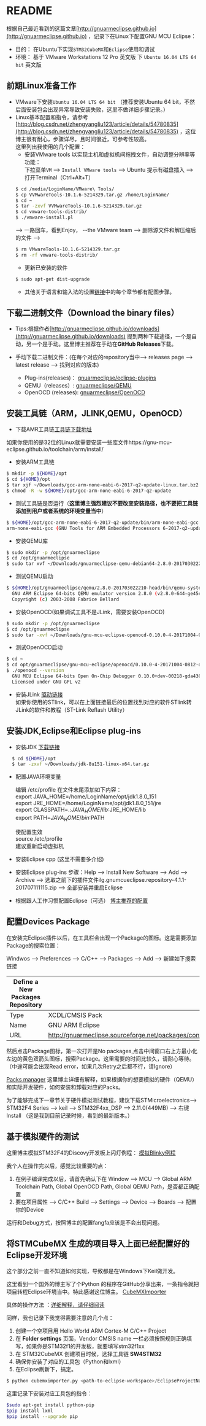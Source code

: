 # README

  根据自己最近看到的这篇文章[http://gnuarmeclipse.github.io](http://gnuarmeclipse.github.io) ，记录下在Linux下配置GNU MCU Eclipse：<br>
  
  * 目的： 在Ubuntu下实现`STM32CubeMX`和`Eclipse`使用和调试
  * 环境： 基于 VMware Workstations 12 Pro 英文版 下 `Ubuntu 16.04 LTS 64 bit` 英文版
  
## 前期Linux准备工作
  * VMware下安装`Ubuntu 16.04 LTS 64 bit` （推荐安装Ubuntu 64 bit，不然后面安装包会出现异常导致安装失败，这里不做详细步骤记录。）
  * Linux基本配置和指令，请参考[http://blog.csdn.net/zhengyangliu123/article/details/54780835](http://blog.csdn.net/zhengyangliu123/article/details/54780835) ，这位博主很有耐心，步骤详尽，且时间很近，可参考性较高。<br>
  这里列出我使用的几个配置：<br>
    * 安装VMware tools 以实现主机和虚拟机间拖拽文件，自动调整分辨率等功能：<br>
    下拉菜单`VM` --> `Install VMware tools` --> Ubuntu 提示有磁盘插入 --> 打开Terminal（Ctrl+Alt+T）
    ```Bash
    $ cd /media/LoginName/VMware\ Tools/
    $ cp VVMwareTools-10.1.6-5214329.tar.gz /home/LoginName/
    $ cd ~
    $ tar -zxvf VVMwareTools-10.1.6-5214329.tar.gz
    $ cd vmware-tools-distrib/
    $ ./vmware-install.pl
    ```
    --> 一路回车，看到Enjoy， --the VMware team --> 删除源文件和解压缩后的文件 -->
    ```Bash
    $ rm VMwareTools-10.1.6-5214329.tar.gz
    $ rm -rf vmware-tools-distrib/
    ```
    * 更新已安装的软件
    ```Bash
    $ sudo apt-get dist-upgrade
    ```
    * 其他关于语言和输入法的设置[链接](http://blog.csdn.net/zhengyangliu123/article/details/54780835)中的每个章节都有配图步骤。
    
## 下载二进制文件（Download the binary files）

* Tips:根据作者[http://gnuarmeclipse.github.io/downloads](http://gnuarmeclipse.github.io/downloads) 提到两种下载途径，一个是自动，另一个是手动。这里博主推荐在手动在**GitHub Releases**下载。

* 手动下载二进制文件：(在每个对应的repository当中--> releases page --> latest release --> 找到对应的版本)<br>
    * Plug-ins(releases)： [gnuarmeclipse/eclipse-plugins](https://github.com/gnu-mcu-eclipse/eclipse-plugins)
    * QEMU（releases）: [gnuarmeclipse/QEMU](https://github.com/gnu-mcu-eclipse/qemu)
    * OpenOCD (releases): [gnuarmeclipse/OpenOCD](https://github.com/gnu-mcu-eclipse/openocd)
    
## 安装工具链（ARM，JLINK,QEMU，OpenOCD）
  * 下载AMR工具链[工具链下载地址](https://developer.arm.com/open-source/gnu-toolchain/gnu-rm/downloads)
   
   如果你使用的是32位的Linux就需要安装一些库文件https://gnu-mcu-eclipse.github.io/toolchain/arm/install/
   
  * 安装ARM工具链
   ```Bash
   $ mkdir -p ${HOME}/opt
   $ cd ${HOME}/opt
   $ tar xjf ~/Downloads/gcc-arm-none-eabi-6-2017-q2-update-linux.tar.bz2
   $ chmod -R -w ${HOME}/opt/gcc-arm-none-eabi-6-2017-q2-update
   ```
  * 测试工具链是否运行（**这里博主强烈建议不要改变安装路径，也不要把工具链添加到用户或者系统的环境变量当中**）

   ```Bash
   $ ${HOME}/opt/gcc-arm-none-eabi-6-2017-q2-update/bin/arm-none-eabi-gcc --version
   arm-none-eabi-gcc (GNU Tools for ARM Embedded Processors 6-2017-q2-update) 6.3.1 20170620 (release) [ARM/embedded-6-branch     revision 249437]
   ```
   * 安装QEMU库
   ```Bash
   $ sudo mkdir -p /opt/gnuarmeclipse
   $ cd /opt/gnuarmeclipse
   $ sudo tar xvf ~/Downloads/gnuarmeclipse-qemu-debian64-2.8.0-201703022210-head.tgz
   ```
   * 测试QEMU启动
   ```Bash
   $ ${HOME}/opt/gnuarmeclipse/qemu/2.8.0-201703022210-head/bin/qemu-system-gnuarmeclipse --version
     GNU ARM Eclipse 64-bits QEMU emulator version 2.8.0 (v2.8.0-644-ge45e0e1-dirty)
     Copyright (c) 2003-2008 Fabrice Bellard
   ```
   * 安装OpenOCD(如果调试工具不是JLink，需要安装OpenOCD)
   ```Bash
   $ sudo mkdir -p /opt/gnuarmeclipse
   $ cd /opt/gnuarmeclipse
   $ sudo tar -xvf ~/Downloads/gnu-mcu-eclipse-openocd-0.10.0-4-20171004-0812-dev-debian64.tgz 
   ```
   * 测试OpenOCD启动
   ```Bash
   $ cd ~
   $ cd opt/gnuarmeclipse/gnu-mcu-eclipse/openocd/0.10.0-4-20171004-0812-dev/bin
   $ ./openocd --version
     GNU MCU Eclipse 64-bits Open On-Chip Debugger 0.10.0+dev-00218-gda43038f (2017-10-04-10:24)
     Licensed under GNU GPL v2
   ```
   * 安装JLink [驱动链接](https://www.segger.com/downloads/jlink#J-LinkSoftwareAndDocumentationPack) <br>
   如果你使用的STlink，可以在上面链接最后的位置找到对应的软件STlink转JLink的软件和教程（ST-Link Reflash Utility）

## 安装JDK,Eclipse和Eclipse plug-ins 

* 安装JDK [下载链接](http://www.oracle.com/technetwork/java/javase/downloads/jdk8-downloads-2133151.html)
```Bash
  $ cd ${HOME}/opt
  $ tar -zxvf ~/Downloads/jdk-8u151-linux-x64.tar.gz
```
* 配置JAVA环境变量

  编辑 /etc/profile
  在文件末尾添加如下内容： <br>
      export JAVA_HOME=/home/LoginName/opt/jdk1.8.0_151 <br>
      export JRE_HOME=/home/LoginName/opt/jdk1.8.0_151/jre <br>
      export CLASSPATH=.:$JAVA_HOME/lib:$JRE_HOME/lib <br>
      export PATH=$JAVA_HOME/bin:$PATH <br>
      
  使配置生效 <br>
  source /etc/profile <br>
  建议重新启动虚拟机
  
 * 安装Eclipse cpp (这里不需要多介绍)
 * 安装Eclipse plug-ins 
 步骤：Help --> Install New Software --> Add --> Archive --> 选取之前下的插件文件ilg.gnumcueclipse.repository-4.1.1-201707111115.zip
 --> 全部安装并重启Eclipse
 * 根据跟人工作习惯配置Eclipse（可选）
 [博主推荐的配置](https://gnu-mcu-eclipse.github.io/eclipse/workspace/preferences/)
 
## 配置Devices Package
  在安装完Eclipse插件以后，在工具栏会出现一个Package的图标。这是需要添加Package的搜索位置：
  
  Windwos --> Preferences --> C/C++ --> Packages --> Add --> 新建如下搜索链接
 
  |Define a New Packages Repository | |
  | ---------- | -------- |
  | Type | XCDL/CMSIS Pack|
  | Name | GNU ARM Eclipse |
  | URL | http://gnuarmeclipse.sourceforge.net/packages/content.xml |
  
  然后点击Package图标，第一次打开是No packages,点击中间窗口右上方最小化左边的黄色双箭头图标，搜索Package。这里需要的时间比较久，请耐心等待。（中途可能会出现Read error，如果几次Retry之后都不行，请Ignore）
  
  [Packs manager](https://gnu-mcu-eclipse.github.io/plugins/packs-manager/) 这里博主详细有解释，如果根据你的想要模拟的硬件（QEMU）和实际开发硬件，如何安装和卸载对应的Packs。
  
  为了能够完成下一章节关于硬件模拟测试教程，建议下载STMicroelectronics--> STM32F4 Series --> keil --> STM32F4xx_DSP --> 2.11.0(449MB) --> 右键 Install （这是我到目前记录时候，看到的最新版本。）
  
## 基于模拟硬件的测试
  这里博主模拟STM32F4的Discovy开发板上闪灯例程： [模拟Blinky例程](https://gnu-mcu-eclipse.github.io/tutorials/blinky-arm/)
  
  我个人在操作完以后，感觉比较重要的点：
  1. 在例子编译完成以后，请首先确认下在 Window --> MCU --> Global ARM Toolchain Path, Global OpenOCD Path, Global QEMU Path，是否都正确配置
  2. 要在项目属性 --> C/C++ Build --> Settings --> Device --> Boards --> 配置你的Device
  
  运行和Debug方式，按照博主的配置fangfa应该是不会出现问题。
  
## 将STMCubeMX 生成的项目导入上面已经配置好的Eclipse开发环境
  
  这个部分之前一直不知道如何实现，导致都是在Windows下Keil做开发。 
  
  这里看到一个国外的博主写了个Python 的程序在GitHub分享出来，一条指令就把项目转程Eclipse环境当中。特此感谢这位博主。  [CubeMXImporter](https://github.com/cnoviello/CubeMXImporter)
  
  具体的操作方法 ：[详细解释，请仔细阅读](https://www.carminenoviello.com/2015/11/02/quickly-import-stm32cubemx-project-eclipse-project/)
  
  同样，我也记录下我觉得需要注意的几个点：
  1. 创建一个空项目用 Hello World ARM Cortex-M C/C++ Project
  2. 在 **Folder settings** 页面，Vendor CMSIS name 一栏必须按照规则正确填写，如果你是STM32f1的开发板，就要填写stm32f1xx
  3. 在 STM32CubeMX 创建项目时候，选择工具链 **SW4STM32**
  4. 确保你安装了对应的工具包（Python和lxml）
  5. 在Eclipse刷新下，搞定。
  ```Python
  $ python cubemximporter.py <path-to-eclipse-workspace>/EclipseProjectName <path-to-cubemx-out>/CubeMXProjectName
  ```
  
  这里记录下安装对应工具包的指令：
  ```Bash
  $sudo apt-get install python-pip
  $pip install lxml
  $pip install --upgrade pip
  ```
  
  
  
  
  
  
  
  
  
  
  
  
  
  
  
  
  
  
  
   
 
  
    
    
    
  


